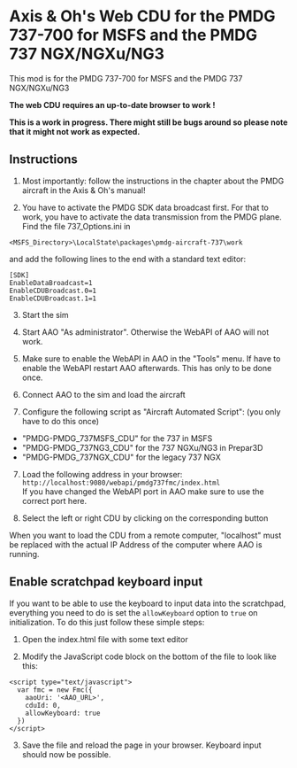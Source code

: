 # Axis & Oh's Web CDU for the PMDG 737-700 for MSFS and the PMDG 737 NGX/NGXu/NG3

This mod is for the PMDG 737-700 for MSFS and the PMDG 737 NGX/NGXu/NG3

**The web CDU requires an up-to-date browser to work !**

**This is a work in progress. There might still be bugs around so please note that it might not work as expected.**
## Instructions

1. Most importantly: follow the instructions in the chapter about the PMDG aircraft in the Axis & Oh's manual!

2. You have to activate the PMDG SDK data broadcast first. For that to work, you have to activate the data transmission from the PMDG plane. Find the file 737_Options.ini in
```
<MSFS_Directory>\LocalState\packages\pmdg-aircraft-737\work
```
and add the following lines to the end with a standard text editor:

```
[SDK]
EnableDataBroadcast=1
EnableCDUBroadcast.0=1
EnableCDUBroadcast.1=1
```

3. Start the sim

4. Start AAO "As administrator". Otherwise the WebAPI of AAO will not work.

4. Make sure to enable the WebAPI in AAO in the "Tools" menu. If have to enable the WebAPI restart AAO afterwards. This has only to be done once.

5. Connect AAO to the sim and load the aircraft

6. Configure the following script as "Aircraft Automated Script": (you only have to do this once)
* "PMDG-PMDG_737MSFS_CDU" for the 737 in MSFS
* "PMDG-PMDG_737NG3_CDU" for the 737 NGXu/NG3 in Prepar3D
* "PMDG-PMDG_737NGX_CDU" for the legacy 737 NGX

7. Load the following address in your browser:
```http://localhost:9080/webapi/pmdg737fmc/index.html``` \
If you have changed the WebAPI port in AAO make sure to use the correct port here.

8. Select the left or right CDU by clicking on the corresponding button

When you want to load the CDU from a remote computer, "localhost" must be replaced with the actual IP Address of the computer where AAO is running.

## Enable scratchpad keyboard input

If you want to be able to use the keyboard to input data into the scratchpad, everything you need to do is set the ```allowKeyboard``` option to ```true``` on initialization. To do this just follow these simple steps:

1. Open the index.html file with some text editor

2. Modify the JavaScript code block on the bottom of the file to look like this:

```
<script type="text/javascript">
  var fmc = new Fmc({
    aaoUri: '<AAO_URL>',
    cduId: 0,
    allowKeyboard: true
  })
</script>
```

3. Save the file and reload the page in your browser. Keyboard input should now be possible.

